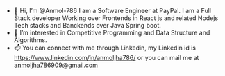 - 👋 Hi, I’m @Anmol-786 I am a Software Engineer at PayPal. I am a Full Stack developer Working over Frontends in React js and related Nodejs Tech stacks and Banckends over Java Spring boot.
- 👀 I’m interested in Competitive Programming and Data Structure and Algorithms.
- 📫 You can connect with me through Linkedin, my Linkedin id is https://www.linkedin.com/in/anmoljha786/ or you can mail me at anmoljha786909@gmail.com

<!---
Anmol-786/Anmol-786 is a ✨ special ✨ repository because its `README.md` (this file) appears on your GitHub profile.
You can click the Preview link to take a look at your changes.
--->
